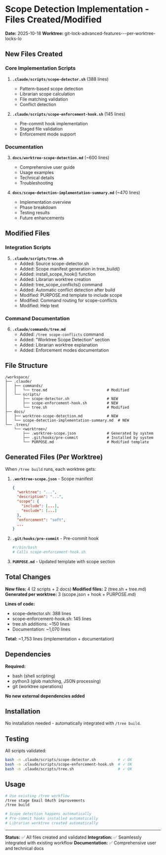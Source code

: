 # Scope Detection Implementation - Files Created/Modified

**Date:** 2025-10-18
**Worktree:** git-lock-advanced-features---per-worktree-locks-lo

## New Files Created

### Core Implementation Scripts

1. **`.claude/scripts/scope-detector.sh`** (388 lines)
   - Pattern-based scope detection
   - Librarian scope calculation
   - File matching validation
   - Conflict detection

2. **`.claude/scripts/scope-enforcement-hook.sh`** (145 lines)
   - Pre-commit hook implementation
   - Staged file validation
   - Enforcement mode support

### Documentation

3. **`docs/worktree-scope-detection.md`** (~600 lines)
   - Comprehensive user guide
   - Usage examples
   - Technical details
   - Troubleshooting

4. **`docs/scope-detection-implementation-summary.md`** (~470 lines)
   - Implementation overview
   - Phase breakdown
   - Testing results
   - Future enhancements

## Modified Files

### Integration Scripts

5. **`.claude/scripts/tree.sh`**
   - Added: Source scope-detector.sh
   - Added: Scope manifest generation in tree_build()
   - Added: install_scope_hook() function
   - Added: Librarian worktree creation
   - Added: tree_scope_conflicts() command
   - Added: Automatic conflict detection after build
   - Modified: PURPOSE.md template to include scope
   - Modified: Command routing for scope-conflicts
   - Modified: Help text

### Command Documentation

6. **`.claude/commands/tree.md`**
   - Added: `/tree scope-conflicts` command
   - Added: "Worktree Scope Detection" section
   - Added: Librarian worktree explanation
   - Added: Enforcement modes documentation

## File Structure

```
/workspace/
├── .claude/
│   ├── commands/
│   │   └── tree.md                           # Modified
│   └── scripts/
│       ├── scope-detector.sh                 # NEW
│       ├── scope-enforcement-hook.sh         # NEW
│       └── tree.sh                           # Modified
├── docs/
│   ├── worktree-scope-detection.md           # NEW
│   └── scope-detection-implementation-summary.md  # NEW
└── .trees/
    └── <worktree>/
        ├── .worktree-scope.json              # Generated by system
        ├── .git/hooks/pre-commit             # Installed by system
        └── PURPOSE.md                        # Modified template
```

## Generated Files (Per Worktree)

When `/tree build` runs, each worktree gets:

1. **`.worktree-scope.json`** - Scope manifest
   ```json
   {
     "worktree": "...",
     "description": "...",
     "scope": {
       "include": [...],
       "exclude": [...]
     },
     "enforcement": "soft",
     ...
   }
   ```

2. **`.git/hooks/pre-commit`** - Pre-commit hook
   ```bash
   #!/bin/bash
   # Calls scope-enforcement-hook.sh
   ```

3. **`PURPOSE.md`** - Updated template with scope section

## Total Changes

**New files:** 4 (2 scripts + 2 docs)
**Modified files:** 2 (tree.sh + tree.md)
**Generated per worktree:** 3 (scope.json + hook + PURPOSE.md)

**Lines of code:**
- scope-detector.sh: 388 lines
- scope-enforcement-hook.sh: 145 lines
- tree.sh additions: ~150 lines
- Documentation: ~1,070 lines

**Total:** ~1,753 lines (implementation + documentation)

## Dependencies

**Required:**
- bash (shell scripting)
- python3 (glob matching, JSON processing)
- git (worktree operations)

**No new external dependencies added**

## Installation

No installation needed - automatically integrated with `/tree build`.

## Testing

All scripts validated:
```bash
bash -n .claude/scripts/scope-detector.sh          # ✓ OK
bash -n .claude/scripts/scope-enforcement-hook.sh  # ✓ OK
bash -n .claude/scripts/tree.sh                    # ✓ OK
```

## Usage

```bash
# Use existing /tree workflow
/tree stage Email OAuth improvements
/tree build

# Scope detection happens automatically
# Pre-commit hooks installed automatically
# Librarian worktree created automatically
```

---

**Status:** ✅ All files created and validated
**Integration:** ✅ Seamlessly integrated with existing workflow
**Documentation:** ✅ Comprehensive user and technical docs
